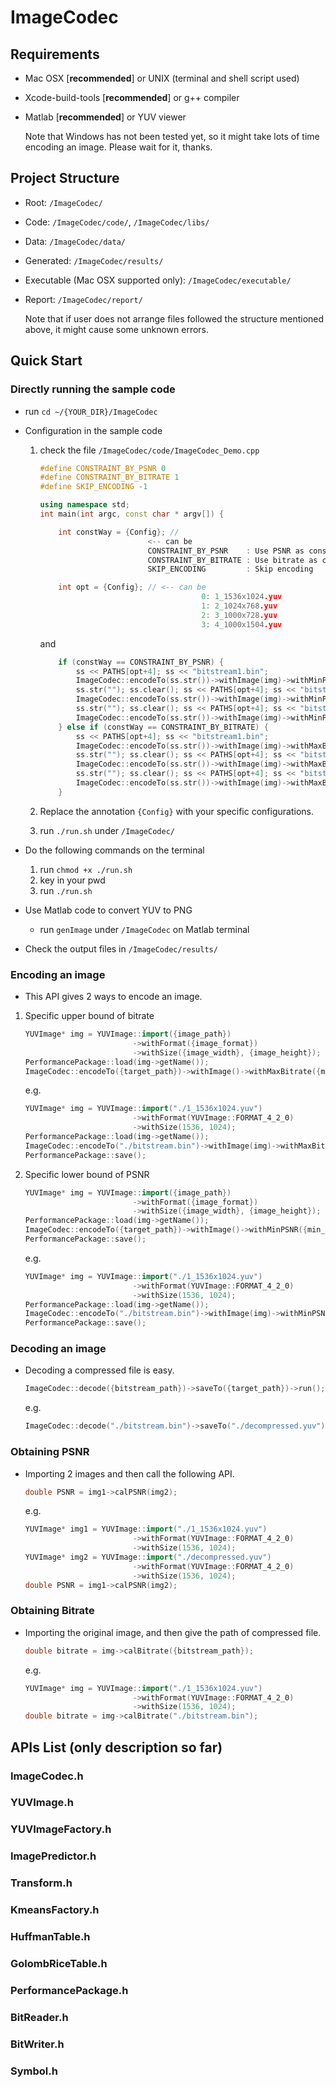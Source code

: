 # ImageCodec

## Requirements
- Mac OSX [**recommended**] or UNIX (terminal and shell script used)
- Xcode-build-tools [**recommended**] or g++ compiler
- Matlab [**recommended**] or YUV viewer


	Note that Windows has not been tested yet, so it might take lots of time encoding an image. Please wait for it, thanks.

## Project Structure
- Root: `/ImageCodec/`
- Code: `/ImageCodec/code/`, `/ImageCodec/libs/`
- Data: `/ImageCodec/data/`
- Generated: `/ImageCodec/results/`
- Executable (Mac OSX supported only): `/ImageCodec/executable/`
- Report: `/ImageCodec/report/`

	Note that if user does not arrange files followed the structure mentioned above, it might cause some unknown errors.

## Quick Start

### Directly running the sample code

- run `cd ~/{YOUR_DIR}/ImageCodec`

- Configuration in the sample code
	1. check the file `/ImageCodec/code/ImageCodec_Demo.cpp`

		```c++
		#define CONSTRAINT_BY_PSNR 0
		#define CONSTRAINT_BY_BITRATE 1
		#define SKIP_ENCODING -1

		using namespace std;
		int main(int argc, const char * argv[]) {

			int constWay = {Config}; // 
								<-- can be
								CONSTRAINT_BY_PSNR    : Use PSNR as constraint
								CONSTRAINT_BY_BITRATE : Use bitrate as constraint
								SKIP_ENCODING         : Skip encoding

			int opt = {Config}; // <-- can be
											0: 1_1536x1024.yuv
											1: 2_1024x768.yuv
											2: 3_1000x728.yuv
											3: 4_1000x1504.yuv
		```
		
		and
		
		```c++
			if (constWay == CONSTRAINT_BY_PSNR) {
				ss << PATHS[opt+4]; ss << "bitstream1.bin";
				ImageCodec::encodeTo(ss.str())->withImage(img)->withMinPSNR({Config})->run();
				ss.str(""); ss.clear(); ss << PATHS[opt+4]; ss << "bitstream2.bin";
				ImageCodec::encodeTo(ss.str())->withImage(img)->withMinPSNR({Config})->run();
				ss.str(""); ss.clear(); ss << PATHS[opt+4]; ss << "bitstream3.bin";
				ImageCodec::encodeTo(ss.str())->withImage(img)->withMinPSNR({Config})->run();
			} else if (constWay == CONSTRAINT_BY_BITRATE) {
				ss << PATHS[opt+4]; ss << "bitstream1.bin";
				ImageCodec::encodeTo(ss.str())->withImage(img)->withMaxBitrate({Config})->run();
				ss.str(""); ss.clear(); ss << PATHS[opt+4]; ss << "bitstream2.bin";
				ImageCodec::encodeTo(ss.str())->withImage(img)->withMaxBitrate({Config})->run();
				ss.str(""); ss.clear(); ss << PATHS[opt+4]; ss << "bitstream3.bin";
				ImageCodec::encodeTo(ss.str())->withImage(img)->withMaxBitrate({Config})->run();
			}
		```
			
	2. Replace the annotation `{Config}` with your specific configurations.

	3. run `./run.sh` under `/ImageCodec/`

- Do the following commands on the terminal
	1. run `chmod +x ./run.sh`
	2. key in your pwd
	3. run `./run.sh`

- Use Matlab code to convert YUV to PNG
	- run `genImage` under `/ImageCodec` on Matlab terminal

- Check the output files in `/ImageCodec/results/`

### Encoding an image

- This API gives 2 ways to encode an image.

1. Specific upper bound of bitrate

	```c++
	YUVImage* img = YUVImage::import({image_path})
							->withFormat({image_format})
							->withSize({image_width}, {image_height});
	PerformancePackage::load(img->getName());
	ImageCodec::encodeTo({target_path})->withImage()->withMaxBitrate({max_bitrate})->run();
	```

	e.g.

	```c++
	YUVImage* img = YUVImage::import("./1_1536x1024.yuv")
							->withFormat(YUVImage::FORMAT_4_2_0)
							->withSize(1536, 1024);
	PerformancePackage::load(img->getName());
	ImageCodec::encodeTo("./bitstream.bin")->withImage(img)->withMaxBitrate(0.75)->run();
	PerformancePackage::save();
	```

2. Specific lower bound of PSNR

	```c++
	YUVImage* img = YUVImage::import({image_path})
							->withFormat({image_format})
							->withSize({image_width}, {image_height});
	PerformancePackage::load(img->getName());
	ImageCodec::encodeTo({target_path})->withImage()->withMinPSNR({min_PSNR})->run();
	PerformancePackage::save();
	```

	e.g.

	```c++
	YUVImage* img = YUVImage::import("./1_1536x1024.yuv")
							->withFormat(YUVImage::FORMAT_4_2_0)
							->withSize(1536, 1024);
	PerformancePackage::load(img->getName());
	ImageCodec::encodeTo("./bitstream.bin")->withImage(img)->withMinPSNR(28)->run();
	PerformancePackage::save();
	```
	
### Decoding an image

- Decoding a compressed file is easy.

	```c++
	ImageCodec::decode({bitstream_path})->saveTo({target_path})->run();
	```
	e.g.
	
	```c++
	ImageCodec::decode("./bitstream.bin")->saveTo("./decompressed.yuv")->run();
	```

### Obtaining PSNR

- Importing 2 images and then call the following API.

	```c++
	double PSNR = img1->calPSNR(img2);
	```
	
	e.g.
	
	```c++
	YUVImage* img1 = YUVImage::import("./1_1536x1024.yuv")
							->withFormat(YUVImage::FORMAT_4_2_0)
							->withSize(1536, 1024);
	YUVImage* img2 = YUVImage::import("./decompressed.yuv")
							->withFormat(YUVImage::FORMAT_4_2_0)
							->withSize(1536, 1024);
	double PSNR = img1->calPSNR(img2);
	```

### Obtaining Bitrate

- Importing the original image, and then give the path of compressed file.

	```c++
	double bitrate = img->calBitrate({bitstream_path});
	```	
	
	e.g.
	
	```c++
	YUVImage* img = YUVImage::import("./1_1536x1024.yuv")
							->withFormat(YUVImage::FORMAT_4_2_0)
							->withSize(1536, 1024);
	double bitrate = img->calBitrate("./bitstream.bin");
	```


## APIs List (only description so far)

### ImageCodec.h

### YUVImage.h

<!--
| type | return | name | parameters | description |
|:-----|:--------|:--------|:------|:-------|
| static | YUVImage* | emptyImage | string path, int width, <br/> int height, int format |
| dynamic | YUVImage* | transformToFormat | YUVImage::FORMAT\_4\_2\_0 \| <br/> YUVImage::FORMAT\_4\_2\_2 \| <br/> YUVImage::FORMAT\_4\_4\_4 |
| dynamic | YUVImage* | add | YUVImage* image | circular addition |
| dynamic | YUVImage* | diff | YUVImage* image | circular subtraction |
| dynamic | int | getWidth | DataLayer::Y \| <br/> DataLayer::Cb \| <br/> DataLayer::Cr | width of Y/U/V layer |
| dynamic | int | getHeight | DataLayer::Y \| <br/> DataLayer::Cb \| <br/> DataLayer::Cr | height of Y/U/V layer |
| dynamic | int | getDataSize | DataLayer::Y \| <br/> DataLayer::Cb \| <br/> DataLayer::Cr | area of Y/U/V layer |
| dynamic | T | getYDataAt\<T\> | int x, int y | the value at the position (x, y) in Y layer |
| dynamic | T | getCbDataAt\<T\> | int x, int y | the value at the position (x, y) in U layer |
| dynamic | T | getCrDataAt\<T\> | int x, int y | the value at the position (x, y) in V layer |
-->

### YUVImageFactory.h

### ImagePredictor.h

### Transform.h

### KmeansFactory.h

### HuffmanTable.h

### GolombRiceTable.h

### PerformancePackage.h

### BitReader.h

### BitWriter.h

### Symbol.h